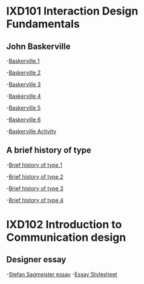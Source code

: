 IXD101 Interaction Design Fundamentals
======================================

John Baskerville
----------------

-[Baskerville 1](https://bandeattie.github.io/JohnBaskerville/baskerville.html)

-[Baskerville 2](https://bandeattie.github.io/JohnBaskerville/baskerville_2.html)

-[Baskerville 3](https://bandeattie.github.io/JohnBaskerville/baskerville_3.html)

-[Baskerville 4](https://bandeattie.github.io/JohnBaskerville/baskerville_4.html)

-[Baskerville 5](https://bandeattie.github.io/JohnBaskerville/baskerville_5.html)

-[Baskerville 6](https://bandeattie.github.io/JohnBaskerville/baskerville_6.html)

-[Baskerville Activity](https://bandeattie.github.io/JohnBaskerville/css_hw.html)


A brief history of type
-----------------------

-[Brief history of type 1](https://bandeattie.github.io/JohnBaskerville/abriefhistoryoftype.html)

-[Brief history of type 2](https://bandeattie.github.io/JohnBaskerville/abriefhistoryoftype_2.html)

-[Brief history of type 3](https://bandeattie.github.io/JohnBaskerville/abriefhistoryoftype_3.html)

-[Brief history of type 4](https://bandeattie.github.io/JohnBaskerville/abriefhistoryoftype_4.html)


IXD102 Introduction to Communication design
===========================================

Designer essay
--------------

-[Stefan Sagmeister essay](https://bandeattie.github.io/JohnBaskerville/essay.html)
-[Essay Stylesheet](https://bandeattie.github.io/JohnBaskerville/essay_stylesheet.css)

